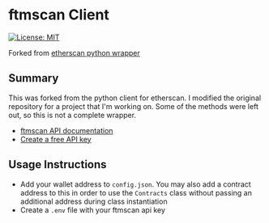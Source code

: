 # ftmscan Client

[![License: MIT](https://img.shields.io/badge/License-MIT-yellow.svg)](https://opensource.org/licenses/MIT)

Forked from [etherscan python wrapper](https://github.com/corpetty/py-etherscan-api)

## Summary

This was forked from the python client for etherscan. I modified the original
repository for a project that I'm working on. Some of the methods were left
out, so this is not a complete wrapper.

- [ftmscan API documentation](https://ftmscan.com/apis)
- [Create a free API key](https://ftmscan.com/myaccount)


## Usage Instructions

- Add your wallet address to `config.json`.
You may also add a contract address to this in order to
use the `Contracts` class without passing an additional address
during class instantiation
- Create a `.env` file with your ftmscan api key

